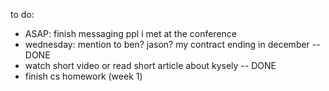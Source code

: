 to do:
- ASAP: finish messaging ppl i met at the conference
- wednesday: mention to ben? jason? my contract ending in december -- DONE
- watch short video or read short article about kysely -- DONE
- finish cs homework (week 1)